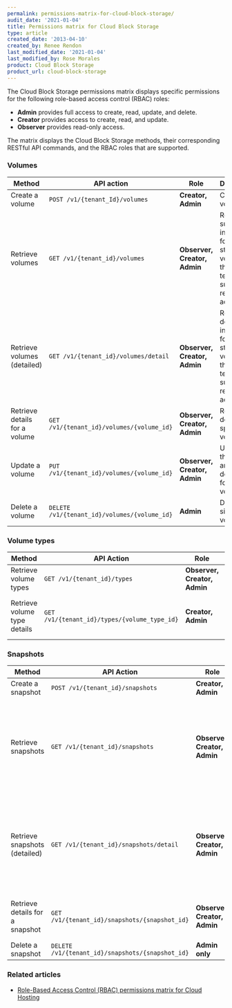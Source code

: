 ```yaml
---
permalink: permissions-matrix-for-cloud-block-storage/
audit_date: '2021-01-04'
title: Permissions matrix for Cloud Block Storage
type: article
created_date: '2013-04-10'
created_by: Renee Rendon
last_modified_date: '2021-01-04'
last_modified_by: Rose Morales
product: Cloud Block Storage
product_url: cloud-block-storage
---
```


The Cloud Block Storage permissions matrix displays specific permissions for the
following role-based access control (RBAC) roles:

- **Admin** provides full access to create, read, update, and delete.
- **Creator** provides access to create, read, and update.
- **Observer** provides read-only access.

The matrix displays the Cloud Block Storage methods, their corresponding RESTful
API commands, and the RBAC roles that are supported.

### Volumes

Method | API action | Role | Description
--- | --- | --- | ---
Create a volume | `POST /v1/{tenant_Id}/volumes` | **Creator, Admin** | Creates a volume.
Retrieve volumes | `GET /v1/{tenant_id}/volumes` | **Observer, Creator, Admin** | Retrieves summary information for all block storage volumes that the tenant who submits the request can access.
Retrieve volumes (detailed) | `GET /v1/{tenant_id}/volumes/detail` | **Observer, Creator, Admin** | Retrieves detailed information for all block storage volumes that the tenant who submits the request can access.
Retrieve details for a volume | `GET /v1/{tenant_id}/volumes/{volume_id}` | **Observer, Creator, Admin** | Retrieves details for a specified volume.
Update a volume | `PUT /v1/{tenant_id}/volumes/{volume_id}` | **Observer, Creator, Admin** | Updates the name and description for a volume.
Delete a volume | `DELETE /v1/{tenant_id}/volumes/{volume_id}` | **Admin** | Deletes a single volume.

### Volume types

Method | API Action | Role | Description
--- | --- | --- | ---
Retrieve volume types |`GET /v1/{tenant_id}/types` | **Observer, Creator, Admin** | Retrieves volume types.
Retrieve volume type details | `GET /v1/{tenant_id}/types/{volume_type_id}` | **Creator, Admin** | Retrieves details for a specified volume type.

### Snapshots

Method | API Action | Role | Description
--- | --- | --- | ---
Create a snapshot | `POST /v1/{tenant_id}/snapshots` | **Creator, Admin** | Creates a snapshot.
Retrieve snapshots | `GET /v1/{tenant_id}/snapshots` | **Observer, Creator, Admin** | Retrieves summary information for all block storage snapshots that the tenant who submits the request can access.
Retrieve snapshots (detailed) | `GET /v1/{tenant_id}/snapshots/detail` | **Observer, Creator, Admin** | Retrieves detailed information for all block storage snapshots that the tenant who submits the request can access.
Retrieve details for a snapshot | `GET /v1/{tenant_id}/snapshots/{snapshot_id}` | **Observer, Creator, Admin** | Retrieves details for the specified snapshot.
Delete a snapshot | `DELETE /v1/{tenant_id}/snapshots/{snapshot_id}` | **Admin only** | Deletes a snapshot.

### Related articles

- [Role-Based Access Control (RBAC) permissions matrix for Cloud Hosting](/support/how-to/permissions-matrix-for-role-based-access-control-rbac)
